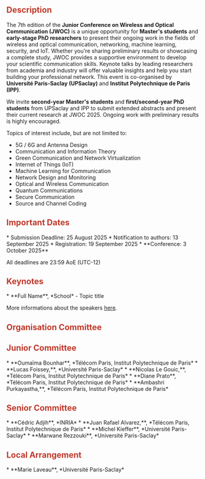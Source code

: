 <!-- ## Description -->
<h2 style="color:#c0392b;">Description</h2>

The 7th edition of the **Junior Conference on Wireless and Optical Communication (JWOC)** is a unique opportunity for **Master's students** and **early-stage PhD researchers** to present their ongoing work in the fields of wireless and optical communication, networking, machine learning, security, and IoT. Whether you're sharing preliminary results or showcasing a complete study, JWOC provides a supportive environment to develop your scientific communication skills. Keynote talks by leading researchers from academia and industry will offer valuable insights and help you start building your professional network. This event is co-organised by **Université Paris-Saclay (UPSaclay)** and **Institut Polytechnique de Paris (IPP)**. <br>

We invite **second-year Master's students** and **first/second-year PhD students** from UPSaclay and IPP to submit extended abstracts and present their current research at JWOC 2025. Ongoing work with preliminary results is highly encouraged. <br>

Topics of interest include, but are not limited to:
* 5G / 6G and Antenna Design
* Communication and Information Theory
* Green Communication and Network Virtualization
* Internet of Things (IoT)
* Machine Learning for Communication
* Network Design and Monitoring
* Optical and Wireless Communication
* Quantum Communications
* Secure Communication
* Source and Channel Coding


<!-- ## Important Dates -->
<h2 style="color:#c0392b;">Important Dates</h2>
* Submission Deadline: 25 August 2025
* Notification to authors: 13 September 2025
* Registration: 19 September 2025
* **Conference: 3 October 2025**

All deadlines are 23:59 AoE (UTC-12)

<!-- ## Keynotes -->
<h2 style="color:#c0392b;">Keynotes</h2>
* **Full Name**, *School* - Topic title

More informations about the speakers [here](https://jwoc-2025.github.io/speakers).

<!-- ## Organization Committee -->
<h2 style="color:#c0392b;">Organisation Committee</h2>
<!-- ### Junior Committee -->
<h2 style="color:#c0392b;">Junior Committee</h2>
* **Oumaïma Bounhar**, *Télécom Paris, Institut Polytechnique de Paris*
* **Lucas Foissey,**, *Université Paris-Saclay*
* **Nicolas Le Gouic,**, *Télécom Paris, Institut Polytechnique de Paris*
* **Diane Prato**, *Télécom Paris, Institut Polytechnique de Paris*
* **Ambashri Purkayastha,**, *Télécom Paris, Institut Polytechnique de Paris*
<!-- ### Senior Committee  -->
<h2 style="color:#c0392b;">Senior Committee</h2>
* **Cédric Adjih**, *INRIA*
* **Juan Rafael Alvarez,**, *Télécom Paris, Institut Polytechnique de Paris*
* **Michel Kieffer**, *Université Paris-Saclay*
* **Marwane Rezzouki**, *Université Paris-Saclay*
<!-- ### Local Arrangement -->
<h2 style="color:#c0392b;">Local Arrangement</h2>
* **Marie Laveau**, *Université Paris-Saclay*
